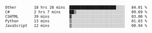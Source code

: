 <!--START_SECTION:waka-->

```txt
Other        18 hrs 28 mins  █████████████████████░░░░   84.01 %
C#           2 hrs 7 mins    ██▒░░░░░░░░░░░░░░░░░░░░░░   09.69 %
CSHTML       39 mins         ▓░░░░░░░░░░░░░░░░░░░░░░░░   03.00 %
Python       13 mins         ▒░░░░░░░░░░░░░░░░░░░░░░░░   01.03 %
JavaScript   12 mins         ▒░░░░░░░░░░░░░░░░░░░░░░░░   00.94 %
```

<!--END_SECTION:waka--> 
 
